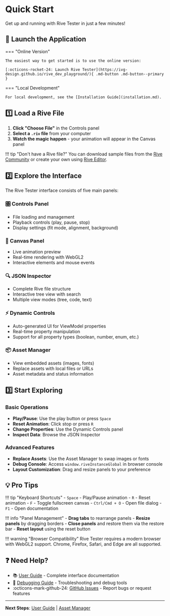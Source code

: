 # Quick Start

Get up and running with Rive Tester in just a few minutes!

## :rocket: Launch the Application

=== "Online Version"

    The easiest way to get started is to use the online version:

    [:octicons-rocket-24: Launch Rive Tester](https://ivg-design.github.io/rive_dev_playground/){ .md-button .md-button--primary }

=== "Local Development"

    For local development, see the [Installation Guide](installation.md).

## :one: Load a Rive File

1. **Click "Choose File"** in the Controls panel
2. **Select a `.riv` file** from your computer
3. **Watch the magic happen** - your animation will appear in the Canvas panel

!!! tip "Don't have a Rive file?"
    You can download sample files from the [Rive Community](https://rive.app/community) or create your own using [Rive Editor](https://rive.app).

## :two: Explore the Interface

The Rive Tester interface consists of five main panels:

### :control_knobs: Controls Panel
- File loading and management
- Playback controls (play, pause, stop)
- Display settings (fit mode, alignment, background)

### :art: Canvas Panel  
- Live animation preview
- Real-time rendering with WebGL2
- Interactive elements and mouse events

### :mag: JSON Inspector
- Complete Rive file structure
- Interactive tree view with search
- Multiple view modes (tree, code, text)

### :zap: Dynamic Controls
- Auto-generated UI for ViewModel properties
- Real-time property manipulation
- Support for all property types (boolean, number, enum, etc.)

### :package: Asset Manager
- View embedded assets (images, fonts)
- Replace assets with local files or URLs
- Asset metadata and status information

## :three: Start Exploring

### Basic Operations

- **Play/Pause**: Use the play button or press `Space`
- **Reset Animation**: Click stop or press `R`
- **Change Properties**: Use the Dynamic Controls panel
- **Inspect Data**: Browse the JSON Inspector

### Advanced Features

- **Replace Assets**: Use the Asset Manager to swap images or fonts
- **Debug Console**: Access `window.riveInstanceGlobal` in browser console
- **Layout Customization**: Drag and resize panels to your preference

## :bulb: Pro Tips

!!! tip "Keyboard Shortcuts"
    - `Space` - Play/Pause animation
    - `R` - Reset animation
    - `F` - Toggle fullscreen canvas
    - `Ctrl/Cmd + O` - Open file dialog
    - `F1` - Open documentation

!!! info "Panel Management"
    - **Drag tabs** to rearrange panels
    - **Resize panels** by dragging borders
    - **Close panels** and restore them via the restore bar
    - **Reset layout** using the reset button

!!! warning "Browser Compatibility"
    Rive Tester requires a modern browser with WebGL2 support. Chrome, Firefox, Safari, and Edge are all supported.

## :question: Need Help?

- :books: [User Guide](user-guide.md) - Complete interface documentation
- :bug: [Debugging Guide](../advanced/debugging.md) - Troubleshooting and debug tools
- :octicons-mark-github-24: [GitHub Issues](https://github.com/ivg-design/rive_dev_playground/issues) - Report bugs or request features

---

**Next Steps**: [User Guide](user-guide.md) | [Asset Manager](asset-manager.md) 